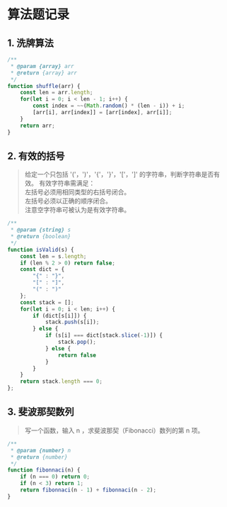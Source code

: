 # 算法题记录

## 1. 洗牌算法

```js
/**
 * @param {array} arr
 * @return {array} arr
 */
function shuffle(arr) {
    const len = arr.length;
    for(let i = 0; i < len - 1; i++) {
        const index = ~~(Math.random() * (len - i)) + i;
        [arr[i], arr[index]] = [arr[index], arr[i]];
    }
    return arr;
}
```

## 2. 有效的括号
>给定一个只包括 '('，')'，'{'，'}'，'['，']' 的字符串，判断字符串是否有效。 
有效字符串需满足：  
左括号必须用相同类型的右括号闭合。  
左括号必须以正确的顺序闭合。  
注意空字符串可被认为是有效字符串。

```js
/**
 * @param {string} s
 * @return {boolean}
 */
function isValid(s) {
    const len = s.length;
    if (len % 2 > 0) return false;
    const dict = {
        "{" : "}",
        "[" : "]",
        "(" : ")"
    };
    const stack = [];
    for(let i = 0; i < len; i++) {
        if (dict[s[i]]) {
            stack.push(s[i]);
        } else {
            if (s[i] === dict[stack.slice(-1)]) {
                stack.pop();
            } else {
                return false
            }
        }
    }
    return stack.length === 0;
};
```
## 3. 斐波那契数列
>写一个函数，输入 n ，求斐波那契（Fibonacci）数列的第 n 项。
```js
/**
 * @param {number} n
 * @return {number}
 */
function fibonnaci(n) {
    if (n === 0) return 0;
    if (n < 3) return 1;
    return fibonnaci(n - 1) + fibonnaci(n - 2);
}
```
